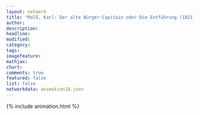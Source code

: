 ```yaml
---
layout: network
title: "Malß, Karl: Der alte Bürger-Capitain oder Die Entführung (1821)"
author:
description:
headline:
modified:
category:
tags:
imagefeature: 
mathjax: 
chart: 
comments: true
featured: false
list: false
networkdata: animation18.json
---
```

{% include animation.html %}
